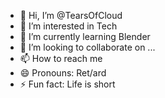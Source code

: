 - 👋 Hi, I’m @TearsOfCloud
- 👀 I’m interested in Tech
- 🌱 I’m currently learning Blender
- 💞️ I’m looking to collaborate on ...
- 📫 How to reach me 
- 😄 Pronouns: Ret/ard
- ⚡ Fun fact: Life is short

<!---
TearsOfCloud/TearsOfCloud is a ✨ special ✨ repository because its `README.md` (this file) appears on your GitHub profile.
You can click the Preview link to take a look at your changes.
--->
